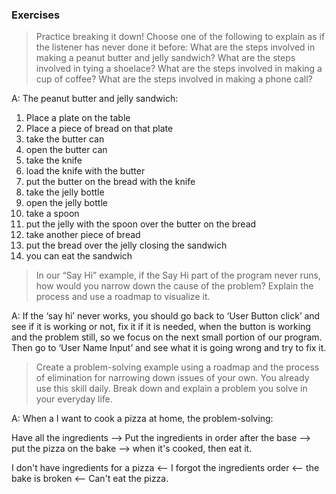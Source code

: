 ### Exercises

> Practice breaking it down! Choose one of the following to explain as if the listener has never done it before:
What are the steps involved in making a peanut butter and jelly sandwich?
What are the steps involved in tying a shoelace?
What are the steps involved in making a cup of coffee?
What are the steps involved in making a phone call?

A: The peanut butter and jelly sandwich:

1. Place a plate on the table
2. Place a piece of bread on that plate
3. take the butter can
4. open the butter can
5. take the knife
6. load the knife with the butter
7. put the butter on the bread with the knife
8. take the jelly bottle
9. open the jelly bottle
10. take a spoon
11. put the jelly with the spoon over the butter on the bread
12. take another piece of bread
13. put the bread over the jelly closing the sandwich
14. you can eat the sandwich

> In our “Say Hi” example, if the Say Hi part of the program never runs, how would you narrow down the cause of the problem? Explain the process and use a roadmap to visualize it.

A: If the ‘say hi’ never works, you should go back to ‘User Button click’ and see if it is working or not, fix it if it is needed, when the button is working and the problem still, so we focus on the next small portion of our program. Then go to ‘User Name Input’ and see what it is going wrong and try to fix it.

> Create a problem-solving example using a roadmap and the process of elimination for narrowing down issues of your own. You already use this skill daily. Break down and explain a problem you solve in your everyday life.

A: When a I want to cook a pizza at home, the problem-solving:

Have all the ingredients --> Put the ingredients in order after the base --> put the pizza on the bake --> when it's cooked, then eat it.

I don't have ingredients for a pizza <-- I forgot the ingredients order <-- the bake is broken <-- Can't eat the pizza.
